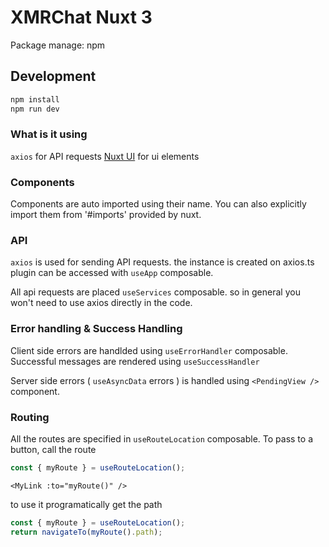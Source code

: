 # XMRChat Nuxt 3

Package manage: npm

## Development

```bash
npm install
npm run dev
```

### What is it using

`axios` for API requests
[Nuxt UI](https://ui.nuxt.com/) for ui elements

### Components

Components are auto imported using their name. You can also explicitly import them from '#imports' provided by nuxt.

### API

`axios` is used for sending API requests. the instance is created on axios.ts plugin can be accessed with `useApp` composable.

All api requests are placed `useServices` composable. so in general you won't need to use axios directly in the code.

### Error handling & Success Handling

Client side errors are handlded using `useErrorHandler` composable. Successful messages are rendered using `useSuccessHandler`

Server side errors ( `useAsyncData` errors ) is handled using `<PendingView />` component.

### Routing

All the routes are specified in `useRouteLocation` composable. To pass to a button, call the route

```ts
const { myRoute } = useRouteLocation();
```

```vue
<MyLink :to="myRoute()" />
```

to use it programatically get the path

```ts
const { myRoute } = useRouteLocation();
return navigateTo(myRoute().path);
```
